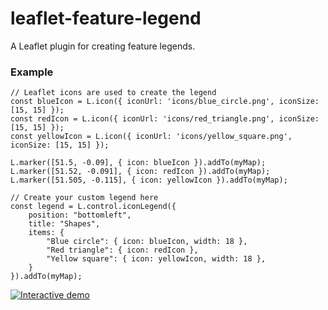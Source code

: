 # leaflet-feature-legend
A Leaflet plugin for creating feature legends.

### Example
```
// Leaflet icons are used to create the legend
const blueIcon = L.icon({ iconUrl: 'icons/blue_circle.png', iconSize: [15, 15] });
const redIcon = L.icon({ iconUrl: 'icons/red_triangle.png', iconSize: [15, 15] });
const yellowIcon = L.icon({ iconUrl: 'icons/yellow_square.png', iconSize: [15, 15] });

L.marker([51.5, -0.09], { icon: blueIcon }).addTo(myMap);
L.marker([51.52, -0.091], { icon: redIcon }).addTo(myMap);
L.marker([51.505, -0.115], { icon: yellowIcon }).addTo(myMap);

// Create your custom legend here
const legend = L.control.iconLegend({
    position: "bottomleft",
    title: "Shapes",
    items: {
        "Blue circle": { icon: blueIcon, width: 18 },
        "Red triangle": { icon: redIcon },
        "Yellow square": { icon: yellowIcon, width: 18 },
    }
}).addTo(myMap);
```
<a href="https://aazuspan.github.io/leaflet-feature-legend/demo/index.html"><img src="https://i.imgur.com/UIgLgko.jpg" title="Interactive demo" /></a>

